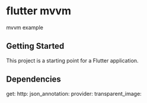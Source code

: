 # flutter mvvm

mvvm example

## Getting Started

This project is a starting point for a Flutter application.

## Dependencies
get:
http:
json_annotation:
provider:
transparent_image: